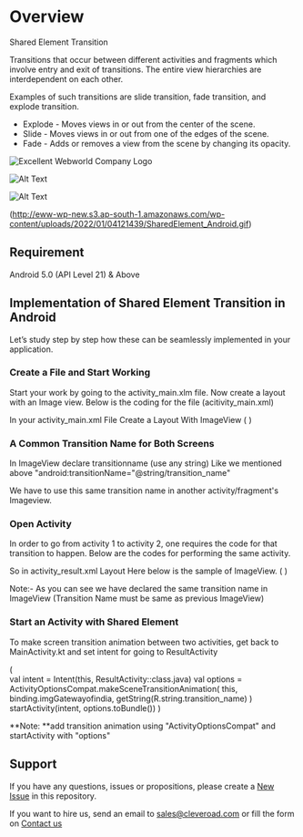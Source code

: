# Overview

Shared Element Transition 

Transitions that occur between different activities and  fragments which involve entry and exit of transitions. The entire view hierarchies are interdependent on each other. 

Examples of such transitions are slide transition, fade transition, and explode transition.

* Explode - Moves views in or out from the center of the scene.
* Slide - Moves views in or out from one of the edges of the scene.
* Fade - Adds or removes a view from the scene by changing its opacity.

![Excellent Webworld Company Logo](https://eww-wp-new.s3.ap-south-1.amazonaws.com/wp-content/uploads/2021/10/21124036/Excellent-Webworld-logo-svg.jpg)

![Alt Text](https://media.giphy.com/media/vFKqnCdLPNOKc/giphy.gif)

![Alt Text](https://eww-wp-new.s3.ap-south-1.amazonaws.com/wp-content/uploads/2022/01/11124324/gif-04.gif)

(http://eww-wp-new.s3.ap-south-1.amazonaws.com/wp-content/uploads/2022/01/04121439/SharedElement_Android.gif)


## Requirement
Android 5.0 (API Level 21) & Above 

## Implementation of Shared Element Transition in Android
Let’s study step by step how these can be seamlessly implemented in your application. 

### Create a File and Start Working
Start your work by going to the activity_main.xlm file. Now create a layout with an Image view. Below is the coding for the file (acitivity_main.xml)

In your activity_main.xml File Create a Layout With ImageView
(
        <ImageView
            android:id="@+id/img_tajmahal"
            android:layout_width="150dp"
            android:layout_height="100dp"
            android:layout_marginStart="20dp"
            android:layout_marginTop="40dp"
            android:scaleType="fitXY"
            android:elevation="4dp"
            android:src="@drawable/taj_mahal"
            app:layout_constraintBottom_toBottomOf="parent"
            android:transitionName="@string/transition_name"
            app:layout_constraintStart_toStartOf="parent"
            app:layout_constraintTop_toTopOf="parent" />
)

### A Common Transition Name for Both Screens

In ImageView declare  transitionname (use any string) Like we mentioned above "android:transitionName="@string/transition_name"

We have to use this same transition name in another activity/fragment's Imageview.

### Open Activity 

In order to go from activity 1 to activity 2, one requires the code for that transition to happen. Below are the codes for performing the same activity.


So in activity_result.xml Layout Here below is the sample of ImageView.
(
            <ImageView
                android:id="@+id/img_result"
                android:layout_width="match_parent"
                android:layout_height="match_parent"
                android:scaleType="fitXY"
                android:transitionName="@string/transition_name" />
)


Note:- As you can see we have declared the same transition name in ImageView  (Transition Name must be same as previous ImageView)

### Start an Activity with Shared Element

To make screen transition animation between two activities,  get back to MainActivity.kt and set intent for going to ResultActivity

(  
val intent = Intent(this, ResultActivity::class.java)
            val options = ActivityOptionsCompat.makeSceneTransitionAnimation(
                this, binding.imgGatewayofindia, getString(R.string.transition_name)
            )
            startActivity(intent, options.toBundle())
)

**Note: **add transition animation using "ActivityOptionsCompat" and startActivity with "options"

## Support
If you have any questions, issues or propositions, please create a [New Issue](https://github.com/Cleveroad/AdaptiveTableLayout/issues/new) in this repository.

If you want to hire us, send an email to sales@cleveroad.com or fill the form on [Contact us](https://www.cleveroad.com/contact/)
